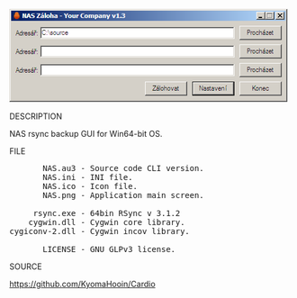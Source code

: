 
![NAS](https://github.com/KyomaHooin/Cardio/raw/master/NAS/NAS.png "screenshot")

DESCRIPTION

NAS rsync backup GUI for Win64-bit OS.

FILE
<pre>
       NAS.au3 - Source code CLI version.
       NAS.ini - INI file.
       NAS.ico - Icon file.
       NAS.png - Application main screen.

     rsync.exe - 64bin RSync v 3.1.2
    cygwin.dll - Cygwin core library.
cygiconv-2.dll - Cygwin incov library.

       LICENSE - GNU GLPv3 license.
</pre>
SOURCE

https://github.com/KyomaHooin/Cardio

